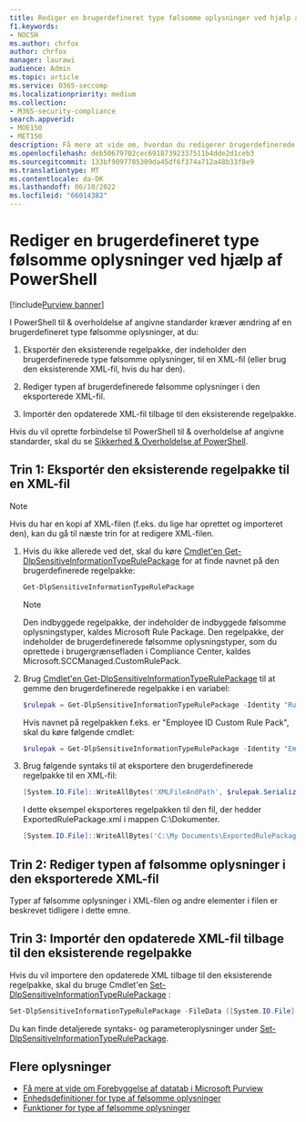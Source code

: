```yaml
---
title: Rediger en brugerdefineret type følsomme oplysninger ved hjælp af PowerShell
f1.keywords:
- NOCSH
ms.author: chrfox
author: chrfox
manager: laurawi
audience: Admin
ms.topic: article
ms.service: O365-seccomp
ms.localizationpriority: medium
ms.collection:
- M365-security-compliance
search.appverid:
- MOE150
- MET150
description: Få mere at vide om, hvordan du redigerer brugerdefinerede følsomme oplysninger ved hjælp af PowerShell.
ms.openlocfilehash: deb50679702cec69187392337511b4dde2d1ceb3
ms.sourcegitcommit: 133bf9097785309da45df6f374a712a48b33f8e9
ms.translationtype: MT
ms.contentlocale: da-DK
ms.lasthandoff: 06/10/2022
ms.locfileid: "66014382"
---
```

# <a name="modify-a-custom-sensitive-information-type-using-powershell"></a>Rediger en brugerdefineret type følsomme oplysninger ved hjælp af PowerShell

[!include[Purview banner](../includes/purview-rebrand-banner.md)]

I PowerShell til & overholdelse af angivne standarder kræver ændring af en brugerdefineret type følsomme oplysninger, at du:

1. Eksportér den eksisterende regelpakke, der indeholder den brugerdefinerede type følsomme oplysninger, til en XML-fil (eller brug den eksisterende XML-fil, hvis du har den).

2. Rediger typen af brugerdefinerede følsomme oplysninger i den eksporterede XML-fil.

3. Importér den opdaterede XML-fil tilbage til den eksisterende regelpakke.

Hvis du vil oprette forbindelse til PowerShell til & overholdelse af angivne standarder, skal du se [Sikkerhed & Overholdelse af PowerShell](/powershell/exchange/exchange-online-powershell).

## <a name="step-1-export-the-existing-rule-package-to-an-xml-file"></a>Trin 1: Eksportér den eksisterende regelpakke til en XML-fil

> [!NOTE]
> Hvis du har en kopi af XML-filen (f.eks. du lige har oprettet og importeret den), kan du gå til næste trin for at redigere XML-filen.

1. Hvis du ikke allerede ved det, skal du køre [Cmdlet'en Get-DlpSensitiveInformationTypeRulePackage](/powershell/module/exchange/get-dlpsensitiveinformationtype) for at finde navnet på den brugerdefinerede regelpakke:

   ```powershell
   Get-DlpSensitiveInformationTypeRulePackage
   ```

   > [!NOTE]
   > Den indbyggede regelpakke, der indeholder de indbyggede følsomme oplysningstyper, kaldes Microsoft Rule Package. Den regelpakke, der indeholder de brugerdefinerede følsomme oplysningstyper, som du oprettede i brugergrænsefladen i Compliance Center, kaldes Microsoft.SCCManaged.CustomRulePack.

2. Brug [Cmdlet'en Get-DlpSensitiveInformationTypeRulePackage](/powershell/module/exchange/get-dlpsensitiveinformationtyperulepackage) til at gemme den brugerdefinerede regelpakke i en variabel:

   ```powershell
   $rulepak = Get-DlpSensitiveInformationTypeRulePackage -Identity "RulePackageName"
   ```

   Hvis navnet på regelpakken f.eks. er "Employee ID Custom Rule Pack", skal du køre følgende cmdlet:

   ```powershell
   $rulepak = Get-DlpSensitiveInformationTypeRulePackage -Identity "Employee ID Custom Rule Pack"
   ```

3. Brug følgende syntaks til at eksportere den brugerdefinerede regelpakke til en XML-fil:

   ```powershell
   [System.IO.File]::WriteAllBytes('XMLFileAndPath', $rulepak.SerializedClassificationRuleCollection)
   ```

   I dette eksempel eksporteres regelpakken til den fil, der hedder ExportedRulePackage.xml i mappen C:\Dokumenter.

   ```powershell
   [System.IO.File]::WriteAllBytes('C:\My Documents\ExportedRulePackage.xml', $rulepak.SerializedClassificationRuleCollection)
   ```

## <a name="step-2-modify-the-sensitive-information-type-in-the-exported-xml-file"></a>Trin 2: Rediger typen af følsomme oplysninger i den eksporterede XML-fil

Typer af følsomme oplysninger i XML-filen og andre elementer i filen er beskrevet tidligere i dette emne.

## <a name="step-3-import-the-updated-xml-file-back-into-the-existing-rule-package"></a>Trin 3: Importér den opdaterede XML-fil tilbage til den eksisterende regelpakke

Hvis du vil importere den opdaterede XML tilbage til den eksisterende regelpakke, skal du bruge Cmdlet'en [Set-DlpSensitiveInformationTypeRulePackage](/powershell/module/exchange/set-dlpsensitiveinformationtyperulepackage) :

```powershell
Set-DlpSensitiveInformationTypeRulePackage -FileData ([System.IO.File]::ReadAllBytes('C:\My Documents\External Sensitive Info Type Rule Collection.xml'))
```

Du kan finde detaljerede syntaks- og parameteroplysninger under [Set-DlpSensitiveInformationTypeRulePackage](/powershell/module/exchange/set-dlpsensitiveinformationtyperulepackage).

## <a name="more-information"></a>Flere oplysninger

- [Få mere at vide om Forebyggelse af datatab i Microsoft Purview](dlp-learn-about-dlp.md)
- [Enhedsdefinitioner for type af følsomme oplysninger](sensitive-information-type-entity-definitions.md)
- [Funktioner for type af følsomme oplysninger](sit-functions.md)
